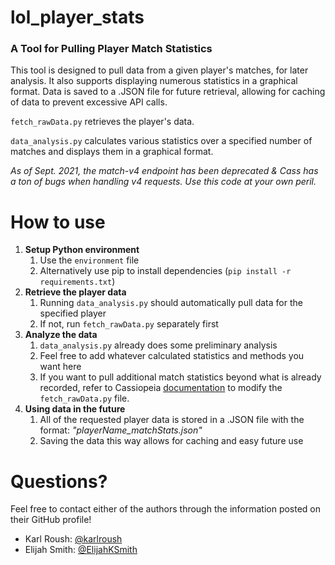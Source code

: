 # lol_player_stats 
### A Tool for Pulling Player Match Statistics
This tool is designed to pull data from a given player's matches, for later analysis. It also supports displaying numerous statistics in a graphical format. Data is saved to a .JSON file for future retrieval, allowing for caching of data to prevent excessive API calls.

```fetch_rawData.py``` retrieves the player's data.

```data_analysis.py``` calculates various statistics over a specified number of matches and displays them in a graphical format.

*As of Sept. 2021, the match-v4 endpoint has been deprecated & Cass has a ton of bugs when handling v4 requests. Use this code at your own peril.*

# How to use
1. **Setup Python environment**
    1. Use the ```environment``` file
    2. Alternatively use pip to install dependencies (```pip install -r requirements.txt```)
1. **Retrieve the player data**
    1. Running ```data_analysis.py``` should automatically pull data for the specified player
    2. If not, run ```fetch_rawData.py``` separately first
2. **Analyze the data**
    1. ```data_analysis.py``` already does some preliminary analysis
	  2. Feel free to add whatever calculated statistics and methods you want here
	  3. If you want to pull additional match statistics beyond what is already recorded, refer to Cassiopeia [documentation](https://readthedocs.org/projects/cassiopeia/downloads/pdf/latest/) to modify the ```fetch_rawData.py``` file.
3. **Using data in the future**
    1. All of the requested player data is stored in a .JSON file with the format: *"playerName_matchStats.json"*
	  2. Saving the data this way allows for caching and easy future use

# Questions?
Feel free to contact either of the authors through the information posted on their GitHub profile!
- Karl Roush: [@karlroush](https://github.com/karlroush)
- Elijah Smith: [@ElijahKSmith](https://github.com/ElijahKSmith)
